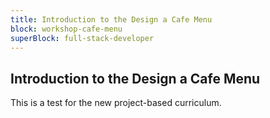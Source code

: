 ```yaml
---
title: Introduction to the Design a Cafe Menu
block: workshop-cafe-menu
superBlock: full-stack-developer
---
```


## Introduction to the Design a Cafe Menu

This is a test for the new project-based curriculum.
